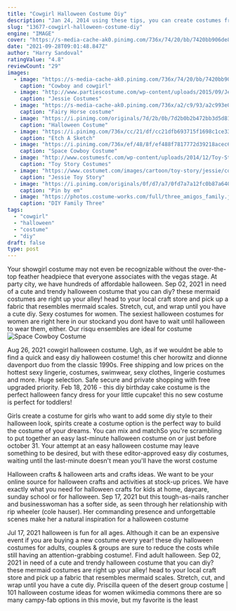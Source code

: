 ```yaml
---
title: "Cowgirl Halloween Costume Diy"
description: "Jan 24, 2014 using these tips, you can create costumes from the 1920s to the 1990s! whether it's for halloween or a themed party, you can find plenty of ideas in these eight decades of vintage inspired costume."
slug: "13677-cowgirl-halloween-costume-diy"
engine: "IMAGE"
cover: "https://s-media-cache-ak0.pinimg.com/736x/74/20/bb/7420bb906de8e008aa4444d46beac502--cowgirl-costume-couple-costumes.jpg"
date: "2021-09-28T09:01:48.847Z"
author: "Harry Sandoval"
ratingValue: "4.8"
reviewCount: "29"
images:
  - image: "https://s-media-cache-ak0.pinimg.com/736x/74/20/bb/7420bb906de8e008aa4444d46beac502--cowgirl-costume-couple-costumes.jpg"
    caption: "Cowboy and cowgirl"
  - image: "http://www.partiescostume.com/wp-content/uploads/2015/09/Jessie-Toy-Story-Costume-Toddler.jpg"
    caption: "Jessie Costumes"
  - image: "https://s-media-cache-ak0.pinimg.com/736x/a2/c9/93/a2c993e0f2683787204b6348202459fb.jpg"
    caption: "Fairy Horse costume"
  - image: "https://i.pinimg.com/originals/7d/2b/0b/7d2b0b2b472bb3d5d816dd7b3dd88b0e.jpg"
    caption: "Halloween Costume"
  - image: "https://i.pinimg.com/736x/cc/21/df/cc21dfb693715f1698c1ce3397dcf1a5--etch-a-sketch-toy-story.jpg"
    caption: "Etch A Sketch"
  - image: "https://i.pinimg.com/736x/ef/48/8f/ef488f7817772d39218acec682fd6acb.jpg"
    caption: "Space Cowboy Costume"
  - image: "http://www.costumesfc.com/wp-content/uploads/2014/12/Toy-Story-Costume-Ideas.jpg"
    caption: "Toy Story Costumes"
  - image: "https://www.costumet.com/images/cartoon/toy-story/jessie/cover.jpg"
    caption: "Jessie Toy Story"
  - image: "https://i.pinimg.com/originals/0f/d7/a7/0fd7a7a12fc0b87a640ac9028b99ca1f.jpg"
    caption: "Pin by em"
  - image: "https://photos.costume-works.com/full/three_amigos_family.jpg"
    caption: "DIY Family Three"
tags:
  - "cowgirl"
  - "halloween"
  - "costume"
  - "diy"
draft: false
type: post
---
```


Your showgirl costume may not even be recognizable without the over-the-top feather headpiece that everyone associates with the vegas stage. At party city, we have hundreds of affordable halloween. Sep 02, 2021 in need of a cute and trendy halloween costume that you can diy? these mermaid costumes are right up your alley! head to your local craft store and pick up a fabric that resembles mermaid scales. Stretch, cut, and wrap until you have a cute diy. Sexy costumes for women. The sexiest halloween costumes for women are right here in our stockand you dont have to wait until halloween to wear them, either. Our risqu ensembles are ideal for costume
![Space Cowboy Costume](https://i.pinimg.com/736x/ef/48/8f/ef488f7817772d39218acec682fd6acb.jpg "Space Cowboy Costume")

Aug 26, 2021 cowgirl halloween costume.  Ugh, as if we wouldnt be able to find a quick and easy diy halloween costume! this cher horowitz and dionne davenport duo from the classic 1990s. Free shipping and low prices on the hottest sexy lingerie, costumes, swimwear, sexy clothes, lingerie costumes and more. Huge selection. Safe secure and private shopping with free upgraded priority. Feb 18, 2016 - this diy birthday cake costume is the perfect halloween fancy dress for your little cupcake! this no sew costume is perfect for toddlers!
<!--inArticleAds-->

<!--galleryOne-->

Girls create a costume for girls who want to add some diy style to their halloween look, spirits create a costume option is the perfect way to build the costume of your dreams. You can mix and matchSo you're scrambling to put together an easy last-minute halloween costume on or just before october 31. Your attempt at an easy halloween costume may leave something to be desired, but with these editor-approved easy diy costumes, waiting until the last-minute doesn't mean you'll have the worst costume
<!--inArticleAds-->

<!--galleryTwo-->

Halloween crafts & halloween arts and crafts ideas. We want to be your online source for halloween crafts and activities at stock-up prices. We have exactly what you need for halloween crafts for kids at home, daycare, sunday school or for halloween. Sep 17, 2021 but this tough-as-nails rancher and businesswoman has a softer side, as seen through her relationship with rip wheeler (cole hauser). Her commanding presence and unforgettable scenes make her a natural inspiration for a halloween costume
<!--galleryThree-->

Jul 17, 2021 halloween is fun for all ages. Although it can be an expensive event if you are buying a new costume every year! these diy halloween costumes for adults, couples & groups are sure to reduce the costs while still having an attention-grabbing costume!. Find adult halloween. Sep 02, 2021 in need of a cute and trendy halloween costume that you can diy? these mermaid costumes are right up your alley! head to your local craft store and pick up a fabric that resembles mermaid scales. Stretch, cut, and wrap until you have a cute diy. Priscilla queen of the desert group costume | 101 halloween costume ideas for women wikimedia commons there are so many campy-fab options in this movie, but my favorite is the least